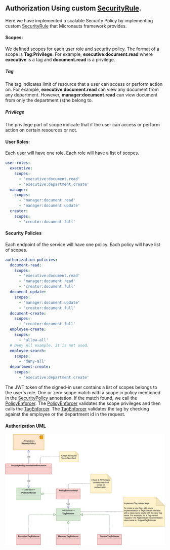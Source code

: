 ## Authorization Using custom [SecurityRule](https://micronaut-projects.github.io/micronaut-security/1.2.x/guide/#securityRule).

Here we have implemented a scalable Security Policy by implementing custom [SecurityRule](https://micronaut-projects.github.io/micronaut-security/1.2.x/guide/#securityRule) that Micronauts framework provides.

#### Scopes:
We defined scopes for each user role and security policy. The format of a scope is **Tag**:**Privilege**. For example, **executive**:**document.read** where **executive** is a tag and **document.read** is a privilege. 

##### Tag
The tag indicates limit of resource that a user can access or perform action on. For example, **executive**:**document.read** can view any document from any department. However, **manager**:**document.read** can view document from only the department (s)he belong to.

##### Privilege
The privilege part of scope indicate that if the user can access or perform action on certain resources or not.  

#### User Roles:
Each user will have one role.
Each role will have a list of scopes. 
```yaml
user-roles:
  executive:
    scopes:
      - 'executive:document.read'
      - 'executive:department.create'
  manager:
    scopes:
      - 'manager:document.read'
      - 'manager:document.update'
  creator:
    scopes:
      - 'creator:document.full'
```

#### Security Policies
Each endpoint of the service will have one policy.
Each policy will have list of scopes.
```yaml
authorization-policies:
  document-read:
    scopes:
      - 'executive:document.read'
      - 'manager:document.read'
      - 'creator:document.full'
  document-update:
    scopes:
      - 'manager:document.update'
      - 'creator:document.full'
  document-create:
    scopes:
      - 'creator:document.full'
  employee-create:
    scopes:
      - 'allow-all'
  # Deny All example. it is not used.
  employee-search:
    scopes:
      - 'deny-all'
  department-create:
    scopes:
      - 'executive:department.create'
```

The JWT token of the signed-in user contains a list of scopes belongs to the user's role.
One or zero scope match with a scope in policy mentioned in the [SecurityPolicy](https://github.com/ripplejb/document_manager/blob/master/src/main/java/com/example/services/security/authorization/SecurityPolicy.java) annotation. If the match found, we call the [PolicyEnforcer](https://github.com/ripplejb/document_manager/blob/master/src/main/java/com/example/services/security/authorization/enforcers/PolicyEnforcer.java). The [PolicyEnforcer](https://github.com/ripplejb/document_manager/blob/master/src/main/java/com/example/services/security/authorization/enforcers/PolicyEnforcer.java) validates the scope privileges and then calls the [TagEnforcer](https://github.com/ripplejb/document_manager/blob/master/src/main/java/com/example/services/security/authorization/enforcers/tags/TagEnforcer.java). The [TagEnforcer](https://github.com/ripplejb/document_manager/blob/master/src/main/java/com/example/services/security/authorization/enforcers/tags/TagEnforcer.java) validates the tag by checking against the employee or the department id in the request.

#### Authorization UML

![Authorization UML!](https://github.com/ripplejb/document_manager/blob/master/Package%20authorization.jpg)